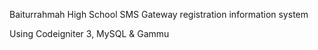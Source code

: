 Baiturrahmah High School SMS Gateway registration information system

Using Codeigniter 3, MySQL & Gammu
